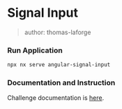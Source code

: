 # Signal Input

> author: thomas-laforge

### Run Application

```bash
npx nx serve angular-signal-input
```

### Documentation and Instruction

Challenge documentation is [here](https://angular-challenges.vercel.app/challenges/angular/43-signal-input/).
